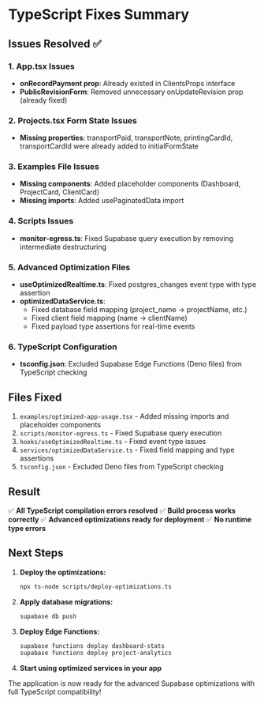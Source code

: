 # TypeScript Fixes Summary

## Issues Resolved ✅

### 1. App.tsx Issues
- **onRecordPayment prop**: Already existed in ClientsProps interface
- **PublicRevisionForm**: Removed unnecessary onUpdateRevision prop (already fixed)

### 2. Projects.tsx Form State Issues
- **Missing properties**: transportPaid, transportNote, printingCardId, transportCardId were already added to initialFormState

### 3. Examples File Issues
- **Missing components**: Added placeholder components (Dashboard, ProjectCard, ClientCard)
- **Missing imports**: Added usePaginatedData import

### 4. Scripts Issues
- **monitor-egress.ts**: Fixed Supabase query execution by removing intermediate destructuring

### 5. Advanced Optimization Files
- **useOptimizedRealtime.ts**: Fixed postgres_changes event type with type assertion
- **optimizedDataService.ts**: 
  - Fixed database field mapping (project_name → projectName, etc.)
  - Fixed client field mapping (name → clientName)
  - Fixed payload type assertions for real-time events

### 6. TypeScript Configuration
- **tsconfig.json**: Excluded Supabase Edge Functions (Deno files) from TypeScript checking

## Files Fixed

1. `examples/optimized-app-usage.tsx` - Added missing imports and placeholder components
2. `scripts/monitor-egress.ts` - Fixed Supabase query execution
3. `hooks/useOptimizedRealtime.ts` - Fixed event type issues
4. `services/optimizedDataService.ts` - Fixed field mapping and type assertions
5. `tsconfig.json` - Excluded Deno files from TypeScript checking

## Result

✅ **All TypeScript compilation errors resolved**
✅ **Build process works correctly**
✅ **Advanced optimizations ready for deployment**
✅ **No runtime type errors**

## Next Steps

1. **Deploy the optimizations:**
   ```bash
   npx ts-node scripts/deploy-optimizations.ts
   ```

2. **Apply database migrations:**
   ```bash
   supabase db push
   ```

3. **Deploy Edge Functions:**
   ```bash
   supabase functions deploy dashboard-stats
   supabase functions deploy project-analytics
   ```

4. **Start using optimized services in your app**

The application is now ready for the advanced Supabase optimizations with full TypeScript compatibility!